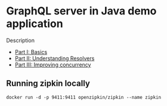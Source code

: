 # GraphQL server in Java demo application

Description

* [Part I: Basics](https://www.nurkiewicz.com/2019/10/graphql-server-in-java-part-i-basics.html)
* [Part II: Understanding Resolvers](https://www.nurkiewicz.com/2019/10/graphql-server-in-java-part-ii.html)
* [Part III: Improving concurrency](https://www.nurkiewicz.com/2020/03/graphql-server-in-java-part-iii.html)

## Running zipkin locally

    docker run -d -p 9411:9411 openzipkin/zipkin --name zipkin